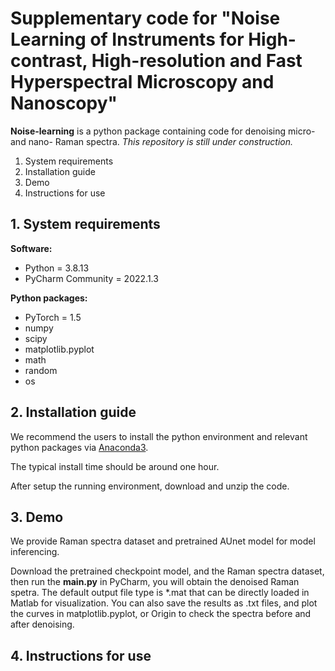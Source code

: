 # Supplementary code for "Noise Learning of Instruments for High-contrast, High-resolution and Fast Hyperspectral Microscopy and Nanoscopy"

**Noise-learning** is a python package containing code for denoising micro- and nano- Raman spectra. 
*This repository is still under construction.*
1. System requirements
2. Installation guide
3. Demo
4. Instructions for use

## 1. System requirements
**Software:**

-  Python = 3.8.13
-  PyCharm Community = 2022.1.3 

**Python packages:**
-  PyTorch = 1.5
-  numpy
-  scipy
-  matplotlib.pyplot
-  math
-  random
-  os

## 2. Installation guide
We recommend the users to install the python environment and relevant python packages via [Anaconda3](https://www.anaconda.com/download). 

The typical install time should be around one hour.

After setup the running environment, download and unzip the code.

## 3. Demo
We provide  Raman spectra dataset and pretrained AUnet model for model inferencing.

Download the pretrained checkpoint model, and the Raman spectra dataset, then run the **main.py** in PyCharm, you will obtain the denoised Raman spetra. 
The default output file type is *.mat that can be directly loaded in Matlab for visualization. You can also save the results as .txt files, and plot the curves in matplotlib.pyplot, or Origin to check the spectra before and after denoising.

## 4. Instructions for use

